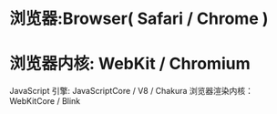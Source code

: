 浏览器:Browser( Safari / Chrome  )
================

浏览器内核: WebKit / Chromium  
================

JavaScript 引擎: JavaScriptCore / V8 / Chakura 
浏览器渲染内核：WebKitCore / Blink

